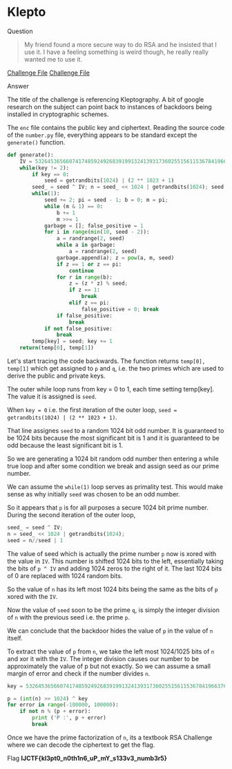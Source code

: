 # Klepto

Question
> My friend found a more secure way to do RSA and he insisted that I use it. I have a feeling something is weird though, he really really wanted me to use it.

[Challenge File](./files/number.py)
[Challenge File](./files/enc)

Answer

The title of the challenge is referencing Kleptography. A bit of google research on the subject can point back to instances of backdoors being installed in cryptographic schemes. 

The `enc` file contains the public key and ciphertext.
Reading the source code of the `number.py` file, everything appears to be standard except the `generate()` function.

```python
def generate():
	IV = 5326453656607417485924926839199132413931736025515611536784196637666048763966950827721156230379191350953055349475955277628710716247141676818146987326676993279104387449130750616051134331541820233198166403132059774303658296195227464112071213601114885150668492425205790070658813071773332779327555516353982732641; seed = 0; temp = [0, 0]; key = 0
	while(key != 2):
		if key == 0:
			seed = getrandbits(1024) | (2 ** 1023 + 1)
		seed_ = seed ^ IV; n = seed_ << 1024 | getrandbits(1024); seed = n//seed | 1
		while(1):
			seed += 2; pi = seed - 1; b = 0; m = pi;
			while (m & 1) == 0:
				b += 1
				m >>= 1
			garbage = []; false_positive = 1
			for i in range(min(10, seed - 2)):
				a = randrange(2, seed)
				while a in garbage:
					a = randrange(2, seed)
				garbage.append(a); z = pow(a, m, seed)
				if z == 1 or z == pi:
					continue
				for r in range(b):
					z = (z * z) % seed;
					if z == 1:
						break
					elif z == pi:
						false_positive = 0; break
				if false_positive:
					break
			if not false_positive:
				break
		temp[key] = seed; key += 1
	return(temp[0], temp[1])
```

Let's start tracing the code backwards. The function returns `temp[0], temp[1]` which get assigned to `p` and `q`, i.e. the two primes which are used to derive the public and private keys. 

The outer while loop runs from key = 0 to 1, each time setting temp[key]. The value it is assigned is `seed`. 

When `key = 0` i.e. the first iteration of the outer loop, `seed = getrandbits(1024) | (2 ** 1023 + 1)`. 

That line assignes `seed` to a random 1024 bit odd number. It is guaranteed to be 1024 bits because the most significant bit is 1 and it is guaranteed to be odd because the least significant bit is 1. 

So we are generating a 1024 bit random odd number then entering a while true loop and after some condition we break and assign seed as our prime number. 

We can assume the `while(1)` loop serves as primality test. This would make sense as why initially `seed` was chosen to be an odd number. 

So it appears that `p` is for all purposes a secure 1024 bit prime number. During the second iteration of the outer loop, 

```python
seed_ = seed ^ IV;
n = seed_ << 1024 | getrandbits(1024);
seed = n//seed | 1
```

The value of seed which is actually the prime number `p` now is xored with the value in `IV`. This number is shifted 1024 bits to the left, essentially taking the bits of `p ^ IV` and adding 1024 zeros to the right of it. The last 1024 bits of 0 are replaced with 1024 random bits. 

So the value of `n` has its left most 1024 bits being the same as the bits of `p` xored with the `IV`.

Now the value of `seed` soon to be the prime `q`, is simply the integer division of `n` with the previous seed i.e. the prime `p`.

We can conclude that the backdoor hides the value of `p` in the value of `n` itself. 

To extract the value of `p` from `n`, we take the left most 1024/1025 bits of `n` and xor it with the `IV`. The integer division causes our number to be approximately the value of p but not exactly. So we can assume a small margin of error and check if the number divides `n`. 

```python
key = 5326453656607417485924926839199132413931736025515611536784196637666048763966950827721156230379191350953055349475955277628710716247141676818146987326676993279104387449130750616051134331541820233198166403132059774303658296195227464112071213601114885150668492425205790070658813071773332779327555516353982732641

p = (int(n) >> 1024) ^ key
for error in range(-100000, 100000):
	if not n % (p + error):
		print ('P :', p + error)
		break
```

Once we have the prime factorization of `n`, its a textbook RSA Challenge where we can decode the ciphertext to get the flag.

Flag **IJCTF{kl3pt0_n0th1n6_uP_mY_s133v3_numb3r5}**
